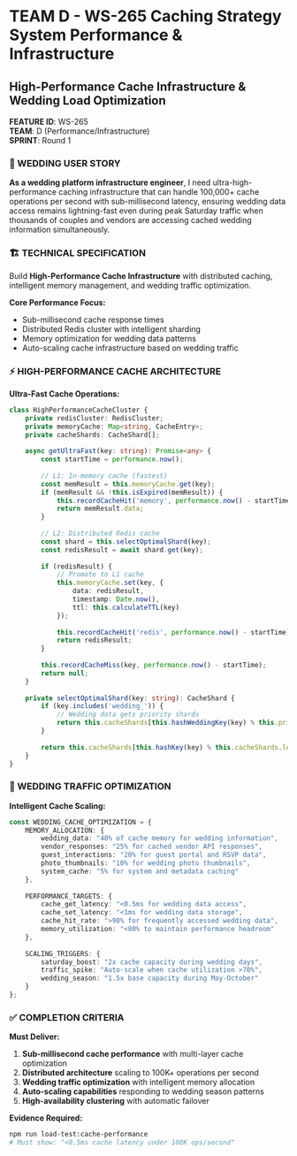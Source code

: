 # TEAM D - WS-265 Caching Strategy System Performance & Infrastructure
## High-Performance Cache Infrastructure & Wedding Load Optimization

**FEATURE ID**: WS-265  
**TEAM**: D (Performance/Infrastructure)  
**SPRINT**: Round 1  

### 🎯 WEDDING USER STORY

**As a wedding platform infrastructure engineer**, I need ultra-high-performance caching infrastructure that can handle 100,000+ cache operations per second with sub-millisecond latency, ensuring wedding data access remains lightning-fast even during peak Saturday traffic when thousands of couples and vendors are accessing cached wedding information simultaneously.

### 🏗️ TECHNICAL SPECIFICATION

Build **High-Performance Cache Infrastructure** with distributed caching, intelligent memory management, and wedding traffic optimization.

**Core Performance Focus:**
- Sub-millisecond cache response times
- Distributed Redis cluster with intelligent sharding
- Memory optimization for wedding data patterns
- Auto-scaling cache infrastructure based on wedding traffic

### ⚡ HIGH-PERFORMANCE CACHE ARCHITECTURE

**Ultra-Fast Cache Operations:**
```typescript
class HighPerformanceCacheCluster {
    private redisCluster: RedisCluster;
    private memoryCache: Map<string, CacheEntry>;
    private cacheShards: CacheShard[];
    
    async getUltraFast(key: string): Promise<any> {
        const startTime = performance.now();
        
        // L1: In-memory cache (fastest)
        const memResult = this.memoryCache.get(key);
        if (memResult && !this.isExpired(memResult)) {
            this.recordCacheHit('memory', performance.now() - startTime);
            return memResult.data;
        }
        
        // L2: Distributed Redis cache
        const shard = this.selectOptimalShard(key);
        const redisResult = await shard.get(key);
        
        if (redisResult) {
            // Promote to L1 cache
            this.memoryCache.set(key, {
                data: redisResult,
                timestamp: Date.now(),
                ttl: this.calculateTTL(key)
            });
            
            this.recordCacheHit('redis', performance.now() - startTime);
            return redisResult;
        }
        
        this.recordCacheMiss(key, performance.now() - startTime);
        return null;
    }
    
    private selectOptimalShard(key: string): CacheShard {
        if (key.includes('wedding_')) {
            // Wedding data gets priority shards
            return this.cacheShards[this.hashWeddingKey(key) % this.priorityShardCount];
        }
        
        return this.cacheShards[this.hashKey(key) % this.cacheShards.length];
    }
}
```

### 🚀 WEDDING TRAFFIC OPTIMIZATION

**Intelligent Cache Scaling:**
```typescript
const WEDDING_CACHE_OPTIMIZATION = {
    MEMORY_ALLOCATION: {
        wedding_data: "40% of cache memory for wedding information",
        vendor_responses: "25% for cached vendor API responses", 
        guest_interactions: "20% for guest portal and RSVP data",
        photo_thumbnails: "10% for wedding photo thumbnails",
        system_cache: "5% for system and metadata caching"
    },
    
    PERFORMANCE_TARGETS: {
        cache_get_latency: "<0.5ms for wedding data access",
        cache_set_latency: "<1ms for wedding data storage", 
        cache_hit_rate: ">98% for frequently accessed wedding data",
        memory_utilization: "<80% to maintain performance headroom"
    },
    
    SCALING_TRIGGERS: {
        saturday_boost: "2x cache capacity during wedding days",
        traffic_spike: "Auto-scale when cache utilization >70%",
        wedding_season: "1.5x base capacity during May-October"
    }
};
```

### ✅ COMPLETION CRITERIA

**Must Deliver:**
1. **Sub-millisecond cache performance** with multi-layer cache optimization
2. **Distributed architecture** scaling to 100K+ operations per second
3. **Wedding traffic optimization** with intelligent memory allocation
4. **Auto-scaling capabilities** responding to wedding season patterns
5. **High-availability clustering** with automatic failover

**Evidence Required:**
```bash
npm run load-test:cache-performance
# Must show: "<0.5ms cache latency under 100K ops/second"
```